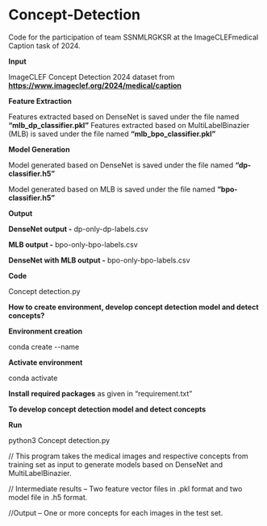 # Concept-Detection
 Code for the participation of team SSNMLRGKSR at the ImageCLEFmedical Caption task of 2024. 

 
**Input**

ImageCLEF Concept Detection 2024 dataset from **https://www.imageclef.org/2024/medical/caption**

**Feature Extraction**

Features extracted based on DenseNet is saved under the file named **“mlb_dp_classifier.pkl”**
Features extracted based on MultiLabelBinazier (MLB) is saved under the file named **“mlb_bpo_classifier.pkl”**

**Model Generation**

Model generated based on DenseNet is saved under the file named **“dp-classifier.h5”**

Model generated based on MLB is saved under the file named **“bpo-classifier.h5”**

**Output**

**DenseNet output -** dp-only-dp-labels.csv

**MLB output  -** bpo-only-bpo-labels.csv

**DenseNet with MLB output -** bpo-only-bpo-labels.csv

**Code**

Concept detection.py

**How to create environment, develop concept detection model and detect concepts?**

**Environment creation**

conda create --name <my-env>

**Activate environment**

conda activate <my-env>

**Install required packages** as given in “requirement.txt”

**To develop concept detection model and detect concepts**

**Run**

python3 Concept detection.py

// This program takes the medical images and respective concepts from training set as input to generate models based on DenseNet and MultiLabelBinazier.

// Intermediate results – Two feature vector files in .pkl format  and two model file in .h5 format.

//Output – One or more concepts for each images in the test set.



